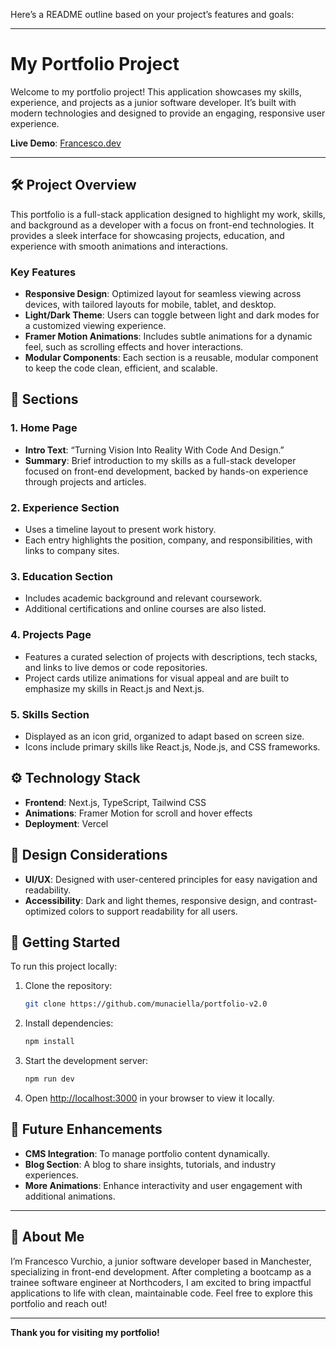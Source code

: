Here’s a README outline based on your project’s features and goals:

---

# My Portfolio Project

Welcome to my portfolio project! This application showcases my skills, experience, and projects as a junior software developer. It’s built with modern technologies and designed to provide an engaging, responsive user experience.

**Live Demo**: [Francesco.dev](https://francesco-dev.vercel.app/)

---

## 🛠️ Project Overview

This portfolio is a full-stack application designed to highlight my work, skills, and background as a developer with a focus on front-end technologies. It provides a sleek interface for showcasing projects, education, and experience with smooth animations and interactions.

### Key Features

- **Responsive Design**: Optimized layout for seamless viewing across devices, with tailored layouts for mobile, tablet, and desktop.
- **Light/Dark Theme**: Users can toggle between light and dark modes for a customized viewing experience.
- **Framer Motion Animations**: Includes subtle animations for a dynamic feel, such as scrolling effects and hover interactions.
- **Modular Components**: Each section is a reusable, modular component to keep the code clean, efficient, and scalable.

## 📜 Sections

### 1. **Home Page**
   - **Intro Text**: “Turning Vision Into Reality With Code And Design.”
   - **Summary**: Brief introduction to my skills as a full-stack developer focused on front-end development, backed by hands-on experience through projects and articles.

### 2. **Experience Section**
   - Uses a timeline layout to present work history.
   - Each entry highlights the position, company, and responsibilities, with links to company sites.

### 3. **Education Section**
   - Includes academic background and relevant coursework.
   - Additional certifications and online courses are also listed.

### 4. **Projects Page**
   - Features a curated selection of projects with descriptions, tech stacks, and links to live demos or code repositories.
   - Project cards utilize animations for visual appeal and are built to emphasize my skills in React.js and Next.js.

### 5. **Skills Section**
   - Displayed as an icon grid, organized to adapt based on screen size.
   - Icons include primary skills like React.js, Node.js, and CSS frameworks.

## ⚙️ Technology Stack

- **Frontend**: Next.js, TypeScript, Tailwind CSS
- **Animations**: Framer Motion for scroll and hover effects
- **Deployment**: Vercel

## 🎨 Design Considerations

- **UI/UX**: Designed with user-centered principles for easy navigation and readability.
- **Accessibility**: Dark and light themes, responsive design, and contrast-optimized colors to support readability for all users.

## 🚀 Getting Started

To run this project locally:

1. Clone the repository:
   ```bash
   git clone https://github.com/munaciella/portfolio-v2.0
   ```

2. Install dependencies:
   ```bash
   npm install
   ```

3. Start the development server:
   ```bash
   npm run dev
   ```

4. Open [http://localhost:3000](http://localhost:3000) in your browser to view it locally.

## 🌟 Future Enhancements

- **CMS Integration**: To manage portfolio content dynamically.
- **Blog Section**: A blog to share insights, tutorials, and industry experiences.
- **More Animations**: Enhance interactivity and user engagement with additional animations.

---

## 🙋 About Me

I’m Francesco Vurchio, a junior software developer based in Manchester, specializing in front-end development. After completing a bootcamp as a trainee software engineer at Northcoders, I am excited to bring impactful applications to life with clean, maintainable code. Feel free to explore this portfolio and reach out!

---

**Thank you for visiting my portfolio!**